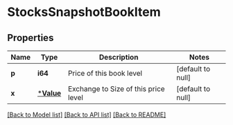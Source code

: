 # StocksSnapshotBookItem

## Properties
Name | Type | Description | Notes
------------ | ------------- | ------------- | -------------
**p** | **i64** | Price of this book level | [default to null]
**x** | [***Value**](Value.md) | Exchange to Size of this price level | [default to null]

[[Back to Model list]](../README.md#documentation-for-models) [[Back to API list]](../README.md#documentation-for-api-endpoints) [[Back to README]](../README.md)


